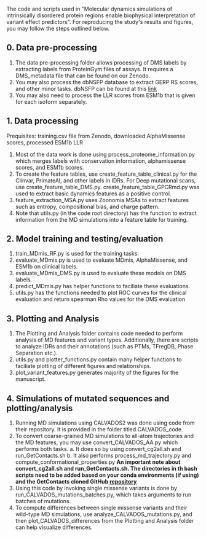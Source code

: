 The code and scripts used in "Molecular dynamics simulations of intrinsically disordered protein regions enable biophysical interpretation of variant effect predictors". 
For reproducing the study's results and figures, you may follow the steps outlined below.

## 0. Data pre-processing
1. The data pre-processing folder allows processing of DMS labels by extracting labels from ProteinGym files of assays. It requires a DMS_metadata file that can be found on our Zenodo.
2. You may also process the dbNSFP database to extract GERP RS scores, and other minor tasks. dbNSFP can be found at this [link](https://www.dbnsfp.org/)
3. You may also need to process the LLR scores from ESM1b that is given for each isoform separately.

## 1. Data processing
Prequisites: training.csv file from Zenodo, downloaded AlphaMissense scores, processed ESM1b LLR
1. Most of the data work is done using process_proteome_information.py which merges labels with conservation information, alphamissense scores, and ESM1b scores.
2. To create the feature tables, use create_feature_table_clinical.py for the Clinvar, PrimateAI, and other labels in IDRs. For Deep mutational scans, use create_feature_table_DMS.py. create_feature_table_GPCRmd.py was used to extract basic dynamics features as a positive control.
3. feature_extraction_MSA.py uses Zoonomia MSAs to extract features such as entropy, compositional bias, and charge pattern.
4. Note that utils.py (in the code root directory) has the function to extract information from the MD simulations into a feature table for training.

## 2. Model training and testing/evaluation
1. train_MDmis_RF.py is used for the training tasks.
2. evaluate_MDmis.py is used to evaluate MDmis, AlphaMissense, and ESM1b on clinical labels.
3. evaluate_MDmis_DMS.py is used to evaluate these models on DMS labels.
4. predict_MDmis.py has helper functions to faciliate these evaluations.
5. utils.py has the functions needed to plot ROC curves for the clinical evaluation and return spearman Rho values for the DMS evaluation

## 3. Plotting and Analysis
1. The Plotting and Analysis folder contains code needed to perform analysis of MD features and variant types. Additionally, there are scripts to analyze IDRs and their annotations (such as PTMs, TFregDB, Phase Separation etc.).
2. utils.py and plotter_functions.py contain many helper functions to faciliate plotting of different figures and relationships.
3. plot_variant_features.py generates majority of the figures for the manuscript.

## 4. Simulations of mutated sequences and plotting/analysis
1. Running MD simulations using CALVADOS2 was done using code from their repository. It is provided in the folder titled CALVADOS_code.
2. To convert coarse-grained MD simulations to all-atom trajectories and the MD features, you may use convert_CALVADOS_AA.py which performs both tasks.
  a. It does so by using convert_cg2all.sh and run_GetContacts.sh
  b. It also performs process_md_trajectory.py and compute_conformational_properties.py
**An important note about convert_cg2all.sh and run_GetContacts.sh. The directories in th bash scripts need to be added based on your conda environments (if using) and the GetContacts cloned GitHub [repository](https://github.com/getcontacts/getcontacts.git)**
3. Using this code by invoking single missense variants is done by run_CALVADOS_mutations_batches.py, which takes arguments to run batches of mutations.
4. To compute differences between single missense variants and their wild-type MD simulations, use analyze_CALVADOS_mutations.py, and then plot_CALVADOS_differences from the Plotting and Analysis folder can help visualize differences.

